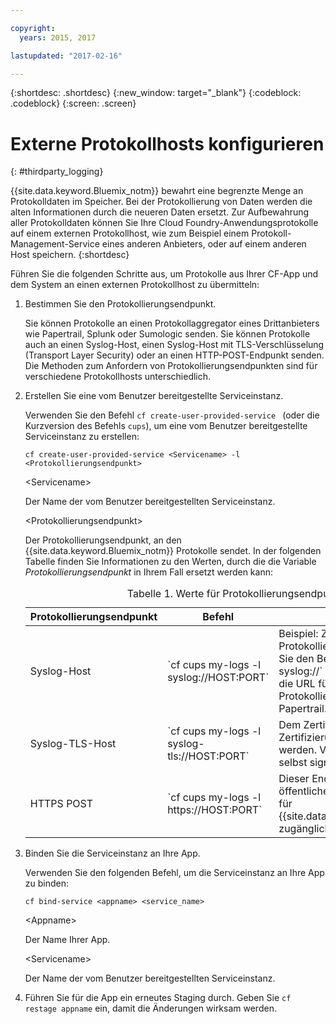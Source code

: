 ```yaml
---

copyright:
  years: 2015, 2017

lastupdated: "2017-02-16"

---
```



{:shortdesc: .shortdesc}
{:new_window: target="_blank"}
{:codeblock: .codeblock}
{:screen: .screen}


# Externe Protokollhosts konfigurieren
{: #thirdparty_logging}

{{site.data.keyword.Bluemix_notm}} bewahrt eine begrenzte Menge an Protokolldaten im Speicher. Bei der Protokollierung von Daten werden die alten Informationen durch die neueren Daten ersetzt. Zur Aufbewahrung aller Protokolldaten können Sie Ihre Cloud Foundry-Anwendungsprotokolle auf einem externen Protokollhost, wie zum Beispiel einem Protokoll-Management-Service eines anderen Anbieters, oder auf einem anderen Host speichern.
{:shortdesc}

Führen Sie die folgenden Schritte aus, um Protokolle aus Ihrer CF-App und dem System an einen externen Protokollhost zu übermitteln:

  1. Bestimmen Sie den Protokollierungsendpunkt.

	 Sie können Protokolle an einen Protokollaggregator eines Drittanbieters wie Papertrail, Splunk oder Sumologic senden. Sie können Protokolle auch an einen Syslog-Host, einen Syslog-Host mit TLS-Verschlüsselung (Transport Layer Security) oder an einen HTTP-POST-Endpunkt senden. Die Methoden zum Anfordern von Protokollierungsendpunkten sind für verschiedene Protokollhosts unterschiedlich.

  2. Erstellen Sie eine vom Benutzer bereitgestellte Serviceinstanz.

	 Verwenden Sie den Befehl `cf create-user-provided-service ` (oder die Kurzversion des Befehls `cups`), um eine vom Benutzer bereitgestellte Serviceinstanz zu erstellen:
	 ```
	 cf create-user-provided-service <Servicename> -l <Protokollierungsendpunkt>
	 ```
	 &lt;Servicename&gt;

	 Der Name der vom Benutzer bereitgestellten Serviceinstanz.

	 &lt;Protokollierungsendpunkt&gt;

	 Der Protokollierungsendpunkt, an den {{site.data.keyword.Bluemix_notm}} Protokolle sendet. In der folgenden Tabelle finden Sie Informationen zu den Werten, durch die die Variable *Protokollierungsendpunkt* in Ihrem Fall ersetzt werden kann:

	 <table>
	 <caption>Tabelle 1. Werte für Protokollierungsendpunkte</caption>
     <thead>
     <tr>
     <th>Protokollierungsendpunkt</th>
     <th>Befehl</th>
	 <th>Anmerkungen</th>
     </tr>
     </thead>
     <tbody>
     <tr>
     <td>Syslog-Host</td>
     <td>`cf cups my-logs -l syslog://HOST:PORT`</td>
	 <td>Beispiel: Zum Aktivieren der Protokollierung an Papertrail geben Sie den Befehl `cf cups my-logs -l syslog://<papertrail-url>` ein. Ersetzen Sie `<papertrail-url>` durch die URL für Ihren Protokollierungsendpunkt von Papertrail.</td>
     </tr>
	 <tr>
     <td>Syslog-TLS-Host</td>
     <td>`cf cups my-logs -l syslog-tls://HOST:PORT`</td>
	 <td>Dem Zertifikat muss von einer Zertifizierungsstelle vertraut werden. Verwenden Sie keine selbst signierten Zertifikate.</td>
     </tr>
	 <tr>
     <td>HTTPS POST</td>
     <td>`cf cups my-logs -l https://HOST:PORT`</td>
	 <td>Dieser Endpunkt muss sich im öffentlichen Internet befinden und für {{site.data.keyword.Bluemix_notm}} zugänglich sein.</td>
     </tr>
     </tbody>
     </table>
  3. Binden Sie die Serviceinstanz an Ihre App.

	 Verwenden Sie den folgenden Befehl, um die Serviceinstanz an Ihre App zu binden:

	 ```
	 cf bind-service <appname> <service_name>
	 ```
	 &lt;Appname&gt;

	 Der Name Ihrer App.

	 &lt;Servicename&gt;

	 Der Name der vom Benutzer bereitgestellten Serviceinstanz.

  4. Führen Sie für die App ein erneutes Staging durch. Geben Sie `cf restage appname` ein, damit die Änderungen wirksam werden.

